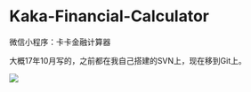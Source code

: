 # Kaka-Financial-Calculator
微信小程序：卡卡金融计算器

大概17年10月写的，之前都在我自己搭建的SVN上，现在移到Git上。

![](http://wanyifan.cn/github/Kaka-Financial-Calculator.jpg)
